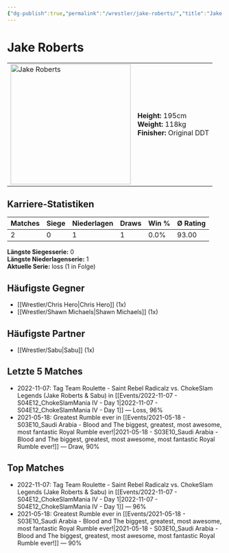 ```yaml
---
{"dg-publish":true,"permalink":"/wrestler/jake-roberts/","title":"Jake Roberts","tags":["wrestler"],"noteIcon":""}
---
```



# Jake Roberts

<table>
        <tr>
        <td><img src="https://github.com/CptSpaulding1980/choke-slam-wrestling/releases/download/images/Jake_Roberts.png" width="280" alt="Jake Roberts"></td>
        <td>
        <b>Height:</b> 195cm<br>
        <b>Weight:</b> 118kg<br>
        <b>Finisher:</b> Original DDT<br>
        </td>
        </tr>
        </table>
        

## Karriere-Statistiken

| Matches | Siege | Niederlagen | Draws | Win % | Ø Rating |
|---------|-------|-------------|-------|-------|-----------|
| 2 | 0 | 1 | 1 | 0.0% | 93.00 |

**Längste Siegesserie:** 0<br>**Längste Niederlagenserie:** 1<br>**Aktuelle Serie:** loss (1 in Folge)


## Häufigste Gegner
- [[Wrestler/Chris Hero\|Chris Hero]] (1x)
- [[Wrestler/Shawn Michaels\|Shawn Michaels]] (1x)

## Häufigste Partner
- [[Wrestler/Sabu\|Sabu]] (1x)

## Letzte 5 Matches
- 2022-11-07: Tag Team Roulette - Saint Rebel Radicalz vs. ChokeSlam Legends (Jake Roberts & Sabu) in [[Events/2022-11-07 - S04E12_ChokeSlamMania IV - Day 1\|2022-11-07 - S04E12_ChokeSlamMania IV - Day 1]] — Loss, 96%
- 2021-05-18: Greatest Rumble ever in [[Events/2021-05-18 - S03E10_Saudi Arabia - Blood and The biggest, greatest, most awesome, most fantastic Royal Rumble ever!\|2021-05-18 - S03E10_Saudi Arabia - Blood and The biggest, greatest, most awesome, most fantastic Royal Rumble ever!]] — Draw, 90%

## Top Matches
- 2022-11-07: Tag Team Roulette - Saint Rebel Radicalz vs. ChokeSlam Legends (Jake Roberts & Sabu) in [[Events/2022-11-07 - S04E12_ChokeSlamMania IV - Day 1\|2022-11-07 - S04E12_ChokeSlamMania IV - Day 1]] — 96%
- 2021-05-18: Greatest Rumble ever in [[Events/2021-05-18 - S03E10_Saudi Arabia - Blood and The biggest, greatest, most awesome, most fantastic Royal Rumble ever!\|2021-05-18 - S03E10_Saudi Arabia - Blood and The biggest, greatest, most awesome, most fantastic Royal Rumble ever!]] — 90%
